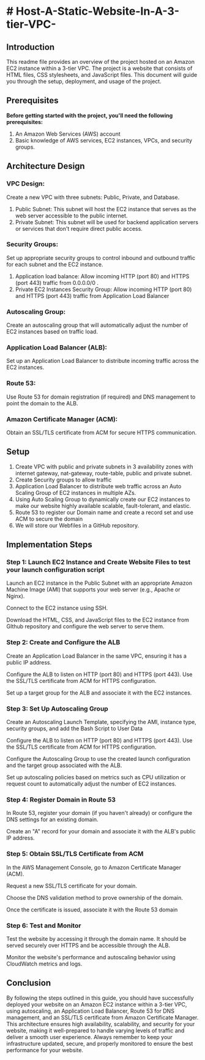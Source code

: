 <h1># Host-A-Static-Website-In-A-3-tier-VPC-</h1> 

<h2>Introduction</h2>

This readme file provides an overview of the project hosted on an Amazon EC2 instance within a 3-tier VPC. The project is a website that consists of HTML files, CSS stylesheets, and JavaScript files. This document will guide you through the setup, deployment, and usage of the project.

<h2>Prerequisites</h2>
<p><b>Before getting started with the project, you'll need the following prerequisites:</b></p>

<ol type="1">
	<li>An Amazon Web Services (AWS) account</li>
	<li>Basic knowledge of AWS services, EC2 instances, VPCs, and security groups.</li>
</ol>

<h2>Architecture Design</h2>
<h3>VPC Design:</h3>
<p>Create a new VPC with three subnets: Public, Private, and Database.</p>
<ol type="1">
	<li>Public Subnet: This subnet will host the EC2 instance that serves as the web server accessible to the public internet.</li>
	<li>Private Subnet: This subnet will be used for backend application servers or services that don't require direct public access.</li>
</ol>
<h3>Security Groups:</h3>
<p>Set up appropriate security groups to control inbound and outbound traffic for each subnet and the EC2 instance.</p>
<ol type="1">
	<li>Application load balance: Allow incoming HTTP (port 80) and HTTPS (port 443) traffic from 0.0.0.0/0 .</li>
	<li>Private EC2 Instances Security Group: Allow incoming HTTP (port 80) and HTTPS (port 443) traffic from Application Load Balancer</li>      
</ol>
</ol>
<h3>Autoscaling Group:</h3>
<p>Create an autoscaling group that will automatically adjust the number of EC2 instances based on traffic load.</p>

<h3>Application Load Balancer (ALB):</h3>
<p>Set up an Application Load Balancer to distribute incoming traffic across the EC2 instances.</p>
<h3>Route 53:</h3>
<p>Use Route 53 for domain registration (if required) and DNS management to point the domain to the ALB.</p>
<h3>Amazon Certificate Manager (ACM):</h3>
<p>Obtain an SSL/TLS certificate from ACM for secure HTTPS communication.</p>


<h2>Setup</h2>
<ol type="1">
	<li>Create VPC with public and private subnets in 3 availability zones with internet gateway, nat-gateway, route-table, public and private subnet.</li>
	<li>Create Security groups to allow traffic</li>
        <li>Application Load Balancer to distribute web traffic across an Auto Scaling Group of EC2 instances in multiple AZs.</li>
        <li>Using Auto Scaling Group to dynamically create our EC2 instances to make our website highly available scalable, fault-tolerant, and elastic.</li>
        <li>Route 53 to register our Domain name and create a record set and use ACM to secure the domain</li>
        <li>We will store our Webfiles in a GitHub repository.</li>
</ol>

<h2>Implementation Steps</h2>
<h3>Step 1: Launch EC2 Instance and Create Website Files to test your launch configuration script</h3>
<p>Launch an EC2 instance in the Public Subnet with an appropriate Amazon Machine Image (AMI) that supports your web server (e.g., Apache or Nginx).</p>
<p>Connect to the EC2 instance using SSH.</p>
<p>Download the HTML, CSS, and JavaScript files to the EC2 instance from GIthub repository and configure the web server to serve them.</p>

<h3>Step 2: Create and Configure the ALB</h3>
<p>Create an Application Load Balancer in the same VPC, ensuring it has a public IP address.</p>
<p>Configure the ALB to listen on HTTP (port 80) and HTTPS (port 443). Use the SSL/TLS certificate from ACM for HTTPS configuration.</p>
<p>Set up a target group for the ALB and associate it with the EC2 instances.</p>

<h3>Step 3: Set Up Autoscaling Group</h3>
<p>Create an Autoscaling Launch Template, specifying the AMI, instance type, security groups, and add the Bash Script to User Data</p>
<p>Configure the ALB to listen on HTTP (port 80) and HTTPS (port 443). Use the SSL/TLS certificate from ACM for HTTPS configuration.</p>
<p>Configure the Autoscaling Group to use the created launch configuration and the target group associated with the ALB.</p>
<p>Set up autoscaling policies based on metrics such as CPU utilization or request count to automatically adjust the number of EC2 instances.</p>

<h3>Step 4: Register Domain in Route 53</h3>
<p>In Route 53, register your domain (if you haven't already) or configure the DNS settings for an existing domain.</p>
<p>Create an "A" record for your domain and associate it with the ALB's public IP address.</p>

<h3>Step 5: Obtain SSL/TLS Certificate from ACM</h3>
<p>In the AWS Management Console, go to Amazon Certificate Manager (ACM).</p>
<p>Request a new SSL/TLS certificate for your domain.</p>
<p>Choose the DNS validation method to prove ownership of the domain.</p>
<p>Once the certificate is issued, associate it with the Route 53 domain</p>

<h3>Step 6: Test and Monitor</h3>
<p>Test the website by accessing it through the domain name. It should be served securely over HTTPS and be accessible through the ALB.</p>
<p>Monitor the website's performance and autoscaling behavior using CloudWatch metrics and logs.</p>


<h2>Conclusion</h2>
<p>By following the steps outlined in this guide, you should have successfully deployed your website on an Amazon EC2 instance within a 3-tier VPC, using autoscaling, an Application Load Balancer, Route 53 for DNS management, and an SSL/TLS certificate from Amazon Certificate Manager. This architecture ensures high availability, scalability, and security for your website, making it well-prepared to handle varying levels of traffic and deliver a smooth user experience. Always remember to keep your infrastructure updated, secure, and properly monitored to ensure the best performance for your website.</p>
